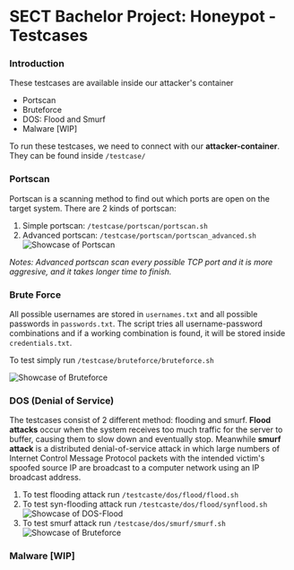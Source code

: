 
# SECT Bachelor Project: Honeypot - Testcases
### Introduction
These testcases are available inside our attacker's container
- Portscan
- Bruteforce
- DOS: Flood and Smurf
- Malware [WIP]

To run these testcases, we need to connect with our **attacker-container**.
They can be found inside `/testcase/`
  
### Portscan

Portscan is a scanning method to find out which ports are open on the target system. There are 2 kinds of portscan:
1. Simple portscan: `/testcase/portscan/portscan.sh`
2. Advanced portscan: `/testcase/portscan/portscan_advanced.sh`
![Showcase of Portscan](https://github.com/dam-du/SECT_Bachelorprojekt/blob/main/graphics/testcase_portscan.gif)

*Notes: Advanced portscan scan every possible TCP port and it is more aggresive, and it takes longer time to finish.*

### Brute Force

All possible usernames are stored in `usernames.txt` and all possible passwords in `passwords.txt`. The script tries all username-password combinations and if a working combination is found, it will be stored inside `credentials.txt`.

To test simply run `/testcase/bruteforce/bruteforce.sh`

![Showcase of Bruteforce](https://github.com/dam-du/SECT_Bachelorprojekt/blob/main/graphics/testcase_bruteforce.gif)

### DOS (Denial of Service)
The testcases consist of 2 different method: flooding and smurf.
**Flood attacks** occur when the system receives too much traffic for the server to buffer, causing them to slow down and eventually stop. Meanwhile **smurf attack** is a distributed denial-of-service attack in which large numbers of Internet Control Message Protocol packets with the intended victim's spoofed source IP are broadcast to a computer network using an IP broadcast address.
1. To test flooding attack run `/testcaste/dos/flood/flood.sh`
2. To test syn-flooding attack run `/testcaste/dos/flood/synflood.sh`
![Showcase of DOS-Flood](https://github.com/dam-du/SECT_Bachelorprojekt/blob/main/graphics/testcase_flood.gif)
3. To test smurf attack run `/testcase/dos/smurf/smurf.sh`
![Showcase of Bruteforce](https://github.com/dam-du/SECT_Bachelorprojekt/blob/main/graphics/testcase_smurf.gif)

### Malware [WIP]
